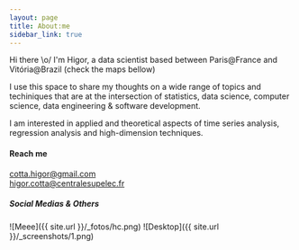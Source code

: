 ```yaml
---
layout: page
title: About:me
sidebar_link: true
---
```



Hi there \o/ I'm Higor, a data scientist based between Paris@France and Vitória@Brazil (check the maps bellow)

I use this space to share my thoughts on a wide range of topics and techiniques that are at the intersection of statistics, data science, computer science, data engineering & software development.

I am interested in applied and theoretical aspects of time series analysis, regression analysis and high-dimension techniques.

#### Reach me
cotta.higor@gmail.com<br>
higor.cotta@centralesupelec.fr

##### Social Medias & Others

![Meee]({{ site.url }}/_fotos/hc.png)
![Desktop]({{ site.url }}/_screenshots/1.png)
